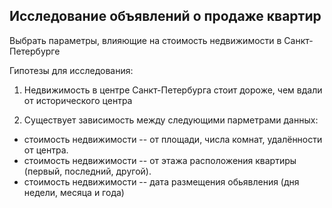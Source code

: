 ## Исследование объявлений о продаже квартир

Выбрать параметры, влияющие на стоимость недвижимости в Санкт-Петербурге

Гипотезы для исследования:

1. Недвижимость в центре Санкт-Петербурга стоит дороже, чем вдали от исторического центра


2. Существует зависимость между следующими парметрами данных: 


- стоимость недвижимости -- от площади, числа комнат, удалённости от центра. 
- стоимость недвижимости --  от этажа расположения квартиры (первый, последний, другой).
- стоимость недвижимости -- дата размещения обьявления (дня недели, месяца и года)
